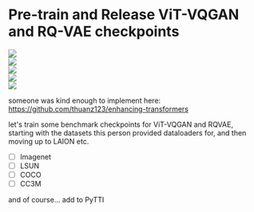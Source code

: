 # Pre-train and Release ViT-VQGAN and RQ-VAE checkpoints

![](https://img.shields.io/badge/tag-prompting-lightgrey)  
![](https://img.shields.io/badge/tag-dataset-lightgrey)  
![](https://img.shields.io/badge/tag-completed-lightgrey)  
![](https://img.shields.io/badge/tag-opensource-84f8cf)  
![](https://img.shields.io/badge/tag-tooling-lightgrey)


someone was kind enough to implement here: https://github.com/thuanz123/enhancing-transformers

let's train some benchmark checkpoints for ViT-VQGAN and RQVAE, starting with the datasets this person provided dataloaders for, and then moving up to LAION etc.

- [ ] Imagenet
- [ ] LSUN
- [ ] COCO
- [ ] CC3M

and of course... add to PyTTI
